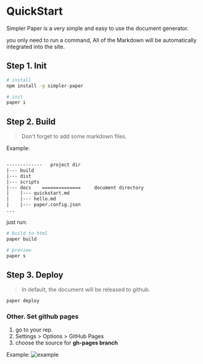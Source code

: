 # QuickStart
Simpler Paper is a very simple and easy to use the document generator.  

you only need to run a command, All of the Markdown will be automatically integrated into the site. 


## Step 1. Init
```bash
# install 
npm install -g simpler-paper  

# init  
paper i
```

## Step 2. Build  
> Don't forget to add some markdown files.  

Example:
```html  

-------------   project dir
|--- build
|--- dist
|--- scripts
|--- docs    ==============     document directory
|    |--- quickstart.md
|    |--- hello.md
|    |--- paper.config.json
...
```

just run: 
```bash  
# build to html
paper build  

# preview  
paper s
```  

## Step 3. Deploy
> In default, the document will be released to github.    

```bash
paper deploy
```

### Other. Set github pages  

  1. go to your rep.
  2. Settings > Options > GitHub Pages  
  3. choose the source for **gh-pages branch**
  
Example:
![example](http://static.wittsay.cc/simpler-papergh-pages.png?imageView2/2/w/850/h/300/)






